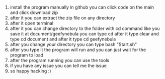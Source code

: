 1. install the program manually in github you can click code on the main and click download zip
2. after it you can extract the zip file on any directory
3. after it open terminal
4. after it you can change directory to the folder with cd command like you save it at document/geefynebula you can type cd after it type clear and type cd document and after it type cd geefynebula
5. after you change your directory you can type bash "Start.sh"
6. after you type it the program will run and you can just wait for the program to load
7. after the program running you can use the tools
8. if you have any issue you can tell me the issue
9. so happy hacking :)
